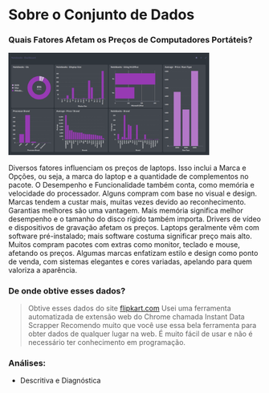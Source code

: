 # Sobre o Conjunto de Dados
### Quais Fatores Afetam os Preços de Computadores Portáteis?

<div>
    <img src="./Images/Notebooks1.png" alt="Notebooks1" width="400"/>
</div>

Diversos fatores influenciam os preços de laptops. Isso inclui a Marca e Opções, ou seja, a marca do laptop e a quantidade de complementos no pacote. O Desempenho e Funcionalidade também conta, como memória e velocidade do processador. Alguns compram com base no visual e design. Marcas tendem a custar mais, muitas vezes devido ao reconhecimento. Garantias melhores são uma vantagem. Mais memória significa melhor desempenho e o tamanho do disco rígido também importa. Drivers de vídeo e dispositivos de gravação afetam os preços. Laptops geralmente vêm com software pré-instalado; mais software costuma significar preço mais alto. Muitos compram pacotes com extras como monitor, teclado e mouse, afetando os preços. Algumas marcas enfatizam estilo e design como ponto de venda, com sistemas elegantes e cores variadas, apelando para quem valoriza a aparência.

### De onde obtive esses dados?
> Obtive esses dados do site [flipkart.com](https://www.flipkart.com/)
> Usei uma ferramenta automatizada de extensão web do Chrome chamada Instant Data Scrapper
> Recomendo muito que você use essa bela ferramenta para obter dados de qualquer lugar na web. É muito fácil de usar e não é necessário ter conhecimento em programação.

### Análises:
* Descritiva e Diagnóstica
